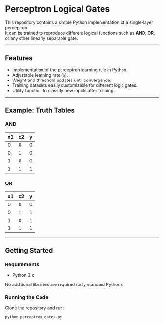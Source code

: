 # Perceptron Logical Gates

This repository contains a simple Python implementation of a single-layer perceptron.  
It can be trained to reproduce different logical functions such as **AND**, **OR**, or any other linearly separable gate.

---

## Features
- Implementation of the perceptron learning rule in Python.
- Adjustable learning rate (`λ`).
- Weight and threshold updates until convergence.
- Training datasets easily customizable for different logic gates.
- Utility function to classify new inputs after training.

---

## Example: Truth Tables

### AND
| x1 | x2 | y |
|----|----|---|
| 0  | 0  | 0 |
| 0  | 1  | 0 |
| 1  | 0  | 0 |
| 1  | 1  | 1 |

### OR
| x1 | x2 | y |
|----|----|---|
| 0  | 0  | 0 |
| 0  | 1  | 1 |
| 1  | 0  | 1 |
| 1  | 1  | 1 |

---

## Getting Started

### Requirements
- Python 3.x

No additional libraries are required (only standard Python).

### Running the Code
Clone the repository and run:

```bash
python perceptron_gates.py
